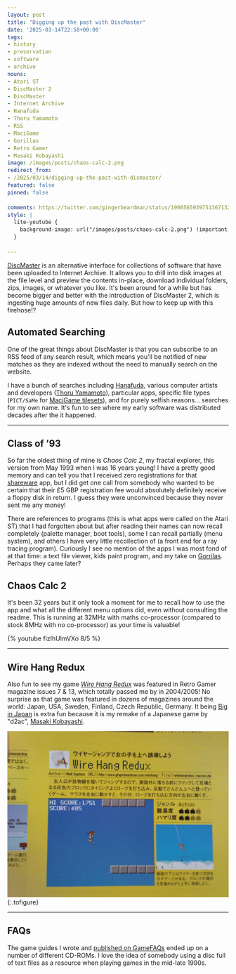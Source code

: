 ```yaml
---
layout: post
title: "Digging up the past with DiscMaster"
date: '2025-03-14T22:58+00:00'
tags:
- history
- preservation
- software
- archive
nouns:
- Atari ST
- DiscMaster 2
- DiscMaster
- Internet Archive
- Hanafuda
- Thoru Yamamoto
- RSS
- MaciGame
- Gorillas
- Retro Gamer
- Masaki Kobayashi
image: /images/posts/chaos-calc-2.png
redirect_from:
- /2025/03/14/digging-up-the-past-with-dismaster/
featured: false
pinned: false

comments: https://twitter.com/gingerbeardman/status/1900565939751367132
style: |
  lite-youtube {
    background-image: url("/images/posts/chaos-calc-2.png") !important;
  }

---
```


[DiscMaster](https://discmaster.textfiles.com) is an alternative interface for collections of software that have been uploaded to Internet Archive. It allows you to drill into disk images at the file level and preview the contents in-place, download individual folders, zips, images, or whatever you like. It's been around for a while but has become bigger and better with the introduction of DiscMaster 2, which is ingesting huge amounts of new files daily. But how to keep up with this firehose!?

## Automated Searching

One of the great things about DiscMaster is that you can subscribe to an RSS feed of any search result, which means you'll be notified of new matches as they are indexed without the need to manually search on the website.

I have a bunch of searches including [Hanafuda](/2021/10/31/hypercard-hanafuda/), various computer artists and developers ([Thoru Yamamoto](/2023/12/16/see-the-sky-thoru-yamamoto-christmas-story-for-playdate/)), particular apps, specific file types (`PICT/SaMe` for [MaciGame tilesets](/2023/05/04/macigame-user-created-graphics/)), and for purely selfish reasons... searches for my own name. It's fun to see where my early software was distributed decades after the it happened.

----

## Class of ’93

So far the oldest thing of mine is *Chaos Calc 2*, my fractal explorer, this version from May 1993 when I was 16 years young! I have a pretty good memory and can tell you that I received zero registrations for that [shareware](https://en.wikipedia.org/wiki/Shareware) app, but I did get one call from somebody who wanted to be certain that their £5 GBP registration fee would absolutely definitely receive a floppy disk in return. I guess they were unconvinced because they never sent me any money!

There are references to programs (this is what apps were called on the Atari ST) that I had forgotten about but after reading their names can now recall completely (palette manager, boot tools), some I can recall partially (menu system), and others I have very little recollection of (a front end for a ray tracing program). Curiously I see no mention of the apps I was most fond of at that time: a text file viewer, kids paint program, and my take on [Gorrilas](https://en.wikipedia.org/wiki/Gorillas_(video_game)). Perhaps they came later?

## Chaos Calc 2

It's been 32 years but it only took a moment for me to recall how to use the app and what all the different menu options did, even without consulting the readme. This is running at 32MHz with maths co-processor (compared to stock 8MHz with no co-processor) as your time is valuable!

{% youtube fizIhUlmVXo 8/5 %}

----

## Wire Hang Redux

Also fun to see my game [*Wire Hang Redux*](https://gingerbeardman.itch.io/wire-hang-redux) was featured in Retro Gamer magazine issues 7 & 13, which totally passed me by in 2004/2005! No surprise as that game was featured in dozens of magazines around the world: Japan, USA, Sweden, Finland, Czech Republic, Germany. It being [Big in Japan](http://www.forest.impress.co.jp/article/2004/07/06/wirehangredux.html) is extra fun because it is my remake of a Japanese game by "d2ac", [Masaki Kobayashi](https://www.mobygames.com/person/510170/masaki-kobayashi/).

![IMG](/images/posts/wire-hang-redux-japanese-feature.jpg "I can't remember which Japanese Macintosh magazine this was from")
{:.tofigure}

----

## FAQs

The game guides I wrote and [published on GameFAQs](https://gamefaqs.gamespot.com/community/msephton/contributions) ended up on a number of different CD-ROMs. I love the idea of somebody using a disc full of text files as a resource when playing games in the mid-late 1990s.